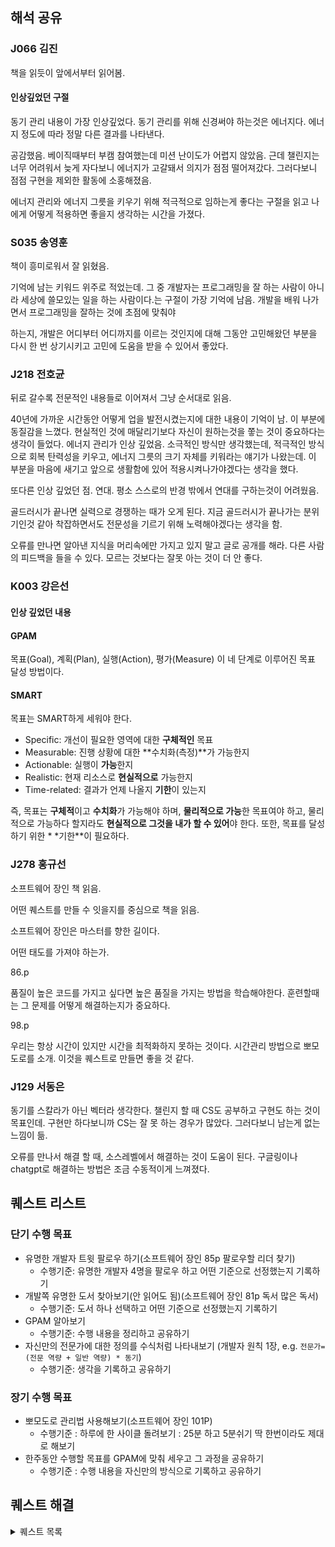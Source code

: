 ## 해석 공유

### J066 김진

책을 읽듯이 앞에서부터 읽어봄.

#### 인상깊었던 구절

동기 관리 내용이 가장 인상깊었다. 동기 관리를 위해 신경써야 하는것은 에너지다. 에너지 정도에 따라 정말 다른 결과를 나타낸다.

공감했음. 베이직때부터 부캠 참여했는데 미션 난이도가 어렵지 않았음. 근데 챌린지는 너무 어려워서 늦게 자다보니 에너지가 고갈돼서 의지가 점점 떨어져갔다. 그러다보니 점점 구현을 제외한 활동에 소홍해졌음.

에너지 관리와 에너지 그릇을 키우기 위해 적극적으로 임하는게 좋다는 구절을 읽고 나에게 어떻게 적용하면 좋을지 생각하는 시간을 가졌다.

### S035 송영훈

책이 흥미로워서 잘 읽혔음.

기억에 남는 키워드 위주로 적었는데. 그 중 개발자는 프로그래밍을 잘 하는 사람이 아니라 세상에 쓸모있는 일을 하는 사람이다.는 구절이 가장 기억에 남음. 개발을 배워 나가면서 프로그래밍을 잘하는 것에 초점에 맞춰야

하는지, 개발은 어디부터 어디까지를 이르는 것인지에 대해 그동안 고민해왔던 부분을 다시 한 번 상기시키고 고민에 도움을 받을 수 있어서 좋았다.

### J218 전호균

뒤로 갈수록 전문적인 내용들로 이어져서 그냥 순서대로 읽음.

40년에 가까운 시간동안 어떻게 업을 발전시켰는지에 대한 내용이 기억이 남. 이 부분에 동질감을 느꼈다. 현실적인 것에 매달리기보다 자신이 원하는것을 쫗는 것이 중요하다는 생각이 들었다. 에너지 관리가 인상 깊었음.
소극적인 방식만 생각했는데, 적극적인 방식으로 회복 탄력성을 키우고, 에너지 그릇의 크기 자체를 키워라는 얘기가 나왔는데. 이 부분을 마음에 새기고 앞으로 생활함에 있어 적용시켜나가야겠다는 생각을 했다.

또다른 인상 깊었던 점. 연대. 평소 스스로의 반경 밖에서 연대를 구하는것이 어려웠음.

골드러시가 끝나면 실력으로 경쟁하는 때가 오게 된다. 지금 골드러시가 끝나가는 분위기인것 같아 착잡하면서도 전문성을 기르기 위해 노력해야겠다는 생각을 함.

오류를 만나면 알아낸 지식을 머리속에만 가지고 있지 말고 글로 공개를 해라. 다른 사람의 피드백을 들을 수 있다. 모르는 것보다는 잘못 아는 것이 더 안 좋다.

### K003 강은선

#### 인상 깊었던 내용

#### GPAM

목표(Goal), 계획(Plan), 실행(Action), 평가(Measure) 이 네 단계로 이루어진 목표 달성 방법이다.

#### SMART

목표는 SMART하게 세워야 한다.

- Specific: 개선이 필요한 영역에 대한 **구체적인** 목표
- Measurable: 진행 상황에 대한 **수치화(측정)**가 가능한지
- Actionable: 실행이 **가능**한지
- Realistic: 현재 리소스로 **현실적으로** 가능한지
- Time-related: 결과가 언제 나올지 **기한**이 있는지

즉, 목표는 **구체적**이고 **수치화**가 가능해야 하며, **물리적으로 가능**한 목표여야 하고, 물리적으로 가능하다 할지라도 **현실적으로 그것을 내가 할 수 있어**야 한다. 또한, 목표를 달성하기 위한 *
*기한**이 필요하다.

### J278 홍규선

소프트웨어 장인 책 읽음.

어떤 퀘스트를 만들 수 잇을지를 중심으로 책을 읽음.

소프트웨어 장인은 마스터를 향한 길이다.

어떤 태도를 가져야 하는가.

86.p

품질이 높은 코드를 가지고 싶다면 높은 품질을 가지는 방법을 학습해야한다. 훈련할때는 그 문제를 어떻게 해결하는지가 중요하다.

98.p

우리는 항상 시간이 있지만 시간을 최적화하지 못하는 것이다. 시간관리 방법으로 뽀모도로를 소개. 이것을 퀘스트로 만들면 좋을 것 같다.

### J129 서동은

동기를 스칼라가 아닌 벡터라 생각한다. 챌린지 할 때 CS도 공부하고 구현도 하는 것이 목표인데. 구현만 하다보니까 CS는 잘 못 하는 경우가 많았다. 그러다보니 남는게 없는 느낌이 듦.

오류를 만나서 해결 할 때, 소스레벨에서 해결하는 것이 도움이 된다. 구글링이나 chatgpt로 해결하는 방법은 조금 수동적이게 느껴졌다.

## 퀘스트 리스트

### 단기 수행 목표

- 유명한 개발자 트윗 팔로우 하기(소프트웨어 장인 85p 팔로우할 리더 찾기)
    - 수행기준: 유명한 개발자 4명을 팔로우 하고 어떤 기준으로 선정했는지 기록하기
- 개발쪽 유명한 도서 찾아보기(안 읽어도 됨)(소프트웨어 장인 81p 독서 많은 독서)
    - 수행기준: 도서 하나 선택하고 어떤 기준으로 선정했는지 기록하기
- GPAM 알아보기
    - 수행기준: 수행 내용을 정리하고 공유하기
- 자신만의 전문가에 대한 정의를 수식처럼 나타내보기
  (개발자 원칙 1장, e.g. `전문가=(전문 역량 + 일반 역량) * 동기`)
    - 수행기준: 생각을 기록하고 공유하기

### 장기 수행 목표

- 뽀모도로 관리법 사용해보기(소프트웨어 장인 101P)
    - 수행기준 :  하루에 한 사이클 돌려보기 :  25분 하고 5분쉬기 딱 한번이라도 제대로 해보기
- 한주동안 수행할 목표를 GPAM에 맞춰 세우고 그 과정을 공유하기
    - 수행기준 : 수행 내용을 자신만의 방식으로 기록하고 공유하기


## 퀘스트 해결
<details>
퀘스트 선정 방법 : 랜덤 사다리 타기! 
<summary>퀘스트 목록</summary>
    <details>
      <summary>????_???</summary>


</details>
    <details>
      <summary>S031_박효준</summary>
        <br/>
        
        
        수행기준: 도서 하나 선택하고 어떤 기준으로 선정했는지 기록하기
        책 제목 & 저자
        1. 객체지향의 사실과 오해 - 조영호
        2. 오브젝트 - 조영호
        3. 클린 아키텍처 - 로버트 C. 마틴
        4. 요즘 우아한 개발 - 배달의민족
        5. 테스트 주도 개발 - 켄트 백
        
        책을 선정한 이유
        1. 객체지향 OOP 개념에 대한 이용법과 장단점을 익힘
        2. 자바 코드를 통해 객체지향 설계 배우기
        3. 클린 아키텍처 Data - Domain - Presentation 기법을 익힘
        4. 네카라쿠배의 배를 담당하는 기업의 얘기
        5. TDD는 중요하다. 테스트 코드로 개발 러닝커브 올리기
        

</details>
    <details>
      <summary>J186_이승관</summary>
      Goal-Plan-Action-Measure
      Goal : 계획이 가능한 목표
      Plan : 실행이 가능한 계획
      Action : 측정이 가능한 행동
      Measure : 다음이 가능한 측정
      다시 반복

      개발에서 활용법
      요구사항 분석하기(Goal)
      시스템 구조 설계하기(Plan)
      구현하기(Action)
      테스트하고 출시하기(Measure)
      피드백으로 업데이트하기(Measure)

</details>

<details>
  <summary>K005_김도윤</summary>
  Mission : 자신만의 전문가에 대한 정의를 수식처럼 나타내보기 <br/>
  <p><li>전문가 = 전문 지식 + 경험^2 </li></p>
  <p>제가 생각하는 전문가는 어떠한 분야에 대해 누군가를 이끌어 줄 수 있는 역량을 갖춘 사람이라고 생각합니다.</p>
  <p>누군가를 이끌어 주기 위해서는 당연히 그 길을 지나가 본 사람이여야 하며, 해당 분야에 대해 잘 알고 있어야 합니다.</p>
  <p>또한 그 길을 지나가면서 겪었던 시련과 고난에 대해 충분히 알고 해결 방법에 대해 어느정도 알고 있는 사람이 전문가라고 생각합니다.</p>

</details>

<details>
  <summary>J091_문설민</summary>


</details>
    <details>
      <summary>J095_문지후</summary>
        💡<b>mission</b> : GPAM 알아보고 수행 내용 정리하기 <br/>
        👉GPAM조사 및 2주차 계획내용: https://second-me.notion.site/GPAM-c7053001254045728d76a37f2382959f?pvs=4
</details>
</details>

